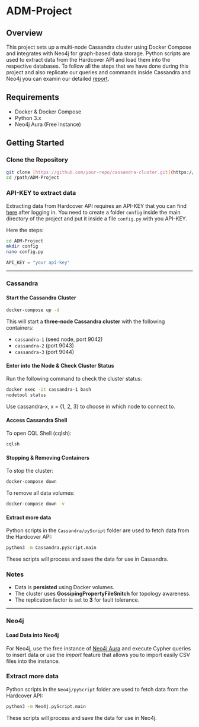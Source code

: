 # ADM-Project

## Overview
This project sets up a multi-node Cassandra cluster using Docker Compose and integrates with Neo4j for graph-based data storage. 
Python scripts are used to extract data from the Hardcover API and load them into the respective databases.
To follow all the steps that we have done during this project and also replicate our queries and commands inside Cassandra and Neo4j you can examin our detailed [report](./ADM_Project.pdf).

## Requirements
- Docker & Docker Compose
- Python 3.x
- Neo4j Aura (Free Instance)

## Getting Started

### Clone the Repository
```bash
git clone [https://github.com/your-repo/cassandra-cluster.git](https://github.com/MN-UniCode/ADM-Project.git)
cd /path/ADM-Project
```

### API-KEY to extract data
Extracting data from Hardcover API requires an API-KEY that you can find [here](https://hardcover.app/account/api) after logging in.
You need to create a folder `config` inside the main directory of the project and put it inside a file `config.py` with you API-KEY.

Here the steps:
```bash
cd ADM-Project
mkdir config
nano config.py
```

```python
API_KEY = "your api-key"
```

---
### Cassandra

#### Start the Cassandra Cluster
```bash
docker-compose up -d
```
This will start a **three-node Cassandra cluster** with the following containers:
- `cassandra-1` (seed node, port 9042)
- `cassandra-2` (port 9043)
- `cassandra-3` (port 9044)

#### Enter into the Node & Check Cluster Status
Run the following command to check the cluster status:
```bash
docker exec -it cassandra-1 bash
nodetool status
```
Use cassandra-x, x = {1, 2, 3} to choose in which node to connect to.

#### Access Cassandra Shell
To open CQL Shell (cqlsh):
```bash
cqlsh
```

#### Stopping & Removing Containers
To stop the cluster:
```bash
docker-compose down
```

To remove all data volumes:
```bash
docker-compose down -v
```

#### Extract more data
Python scripts in the `Cassandra/pyScript` folder are used to fetch data from the Hardcover API:
```bash
python3 -m Cassandra.pyScript.main
```
These scripts will process and save the data for use in Cassandra.

### Notes
- Data is **persisted** using Docker volumes.
- The cluster uses **GossipingPropertyFileSnitch** for topology awareness.
- The replication factor is set to **3** for fault tolerance.

---
### Neo4j

#### Load Data into Neo4j
For Neo4j, use the free instance of [Neo4j Aura](https://neo4j.com/cloud/aura/) and execute Cypher queries to insert data or use the *import* feature that allows you to import easily CSV files into the instance.

### Extract more data
Python scripts in the `Neo4j/pyScript` folder are used to fetch data from the Hardcover API:
```bash
python3 -m Neo4j.pyScript.main
```
These scripts will process and save the data for use in Neo4j.
